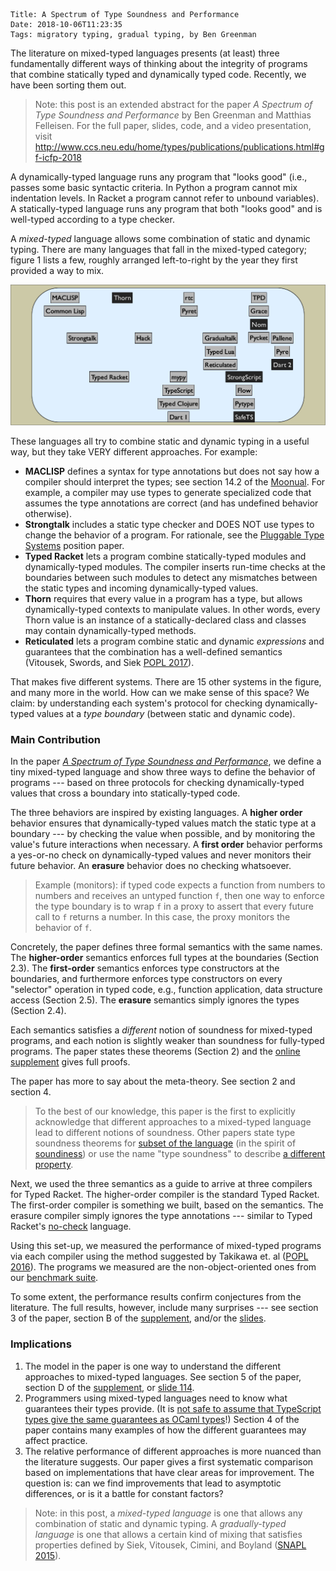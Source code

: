     Title: A Spectrum of Type Soundness and Performance
    Date: 2018-10-06T11:23:35
    Tags: migratory typing, gradual typing, by Ben Greenman

The literature on mixed-typed languages presents (at least) three fundamentally
different ways of thinking about the integrity of programs that combine 
statically typed and dynamically typed code.
Recently, we have been sorting them out.

<!-- more -->

> Note: this post is an extended abstract for the paper _A Spectrum of Type
  Soundness and Performance_ by Ben Greenman and Matthias Felleisen.
  For the full paper, slides, code, and a video presentation, visit
  <http://www.ccs.neu.edu/home/types/publications/publications.html#gf-icfp-2018>

A dynamically-typed language runs any program that "looks good" (i.e.,
 passes some basic syntactic criteria. In Python a program cannot mix
 indentation levels. In Racket a program cannot refer to unbound variables).
A statically-typed language runs any program that both "looks good" and
 is well-typed according to a type checker.

A _mixed-typed_ language allows some combination of static and dynamic typing.
There are many languages that fall in the mixed-typed category; figure 1 lists
 a few, roughly arranged left-to-right by the year they first provided a way to
 mix.

![Figure 1: Some mixed-typed languages](/img/mixed-typed-systems-by-year.png)

These languages all try to combine static and dynamic typing in a useful way,
 but they take VERY different approaches.
For example:

- **MACLISP** defines a syntax for type annotations but does not say how a compiler
  should interpret the types; see section 14.2 of the [Moonual](http://www.softwarepreservation.org/projects/LISP/MIT/Moon-MACLISP_Reference_Manual-Apr_08_1974.pdf).
  For example, a compiler may use types to generate specialized code that assumes
  the type annotations are correct (and has undefined behavior otherwise).
- **Strongtalk** includes a static type checker and DOES NOT use types to change the
  behavior of a program.
  For rationale, see the [Pluggable Type Systems](http://bracha.org/pluggableTypesPosition.pdf) position paper.
- **Typed Racket** lets a program combine statically-typed modules and dynamically-typed
  modules. The compiler inserts run-time checks at the boundaries between such
  modules to detect any mismatches between the static types and incoming dynamically-typed
  values.
- **Thorn** requires that every value in a program has a type, but allows
  dynamically-typed contexts to manipulate values. In other words, every Thorn
  value is an instance of a statically-declared class and classes may contain
  dynamically-typed methods.
- **Reticulated** lets a program combine static and dynamic _expressions_ and
  guarantees that the combination has a well-defined semantics (Vitousek, Swords, and Siek [POPL 2017](https://dl.acm.org/citation.cfm?id=3009849)).

That makes five different systems.
There are 15 other systems in the figure, and many more in the world.
How can we make sense of this space?
We claim: by understanding each system's protocol for checking
 dynamically-typed values at a _type boundary_ (between static and dynamic code).


### Main Contribution

In the paper [_A Spectrum of Type Soundness and Performance_](http://drops.dagstuhl.de/opus/volltexte/2015/5031/),
 we define a tiny mixed-typed language and show three ways to define the
 behavior of programs --- based on three protocols for checking
 dynamically-typed values that cross a boundary into statically-typed code.

The three behaviors are inspired by existing languages.
A **higher order** behavior ensures that dynamically-typed
 values match the static type at a boundary --- by checking the value when possible,
 and by monitoring the value's future interactions when necessary.
A **first order** behavior performs a yes-or-no check on dynamically-typed values
 and never monitors their future behavior.
An **erasure** behavior does no checking whatsoever.

> Example (monitors): if typed code expects a function from numbers to numbers
> and receives an untyped function `f`, then one way to enforce the type
> boundary is to wrap `f` in a proxy to assert that every future call to `f`
> returns a number.  In this case, the proxy monitors the behavior of `f`.

Concretely, the paper defines three formal semantics with the same names.
The **higher-order** semantics enforces full types at the boundaries (Section 2.3).
The **first-order** semantics enforces type constructors at the boundaries, and
 furthermore enforces type constructors on every "selector" operation in typed
 code, e.g., function application, data structure access (Section 2.5).
The **erasure** semantics simply ignores the types (Section 2.4).

Each semantics satisfies a _different_ notion of soundness for mixed-typed
 programs, and each notion is slightly weaker than soundness for fully-typed
 programs.
The paper states these theorems (Section 2) and the
 [online supplement](https://repository.library.northeastern.edu/files/neu:cj82rk279)
 gives full proofs.

The paper has more to say about the meta-theory. See section 2 and section 4.

> To the best of our knowledge, this paper is the first to explicitly acknowledge
> that different approaches to a mixed-typed language lead to different notions
> of soundness. Other papers state type soundness theorems for
> [subset of the language](https://dl.acm.org/citation.cfm?id=2676971)
> (in the spirit of [soundiness](http://soundiness.org/))
> or use the name "type soundness" to describe [a different property](https://dl.acm.org/citation.cfm?id=2676971).

Next, we used the three semantics as a guide to arrive at three compilers for
 Typed Racket.
The higher-order compiler is the standard Typed Racket.
The first-order compiler is something we built, based on the semantics.
The erasure compiler simply ignores the type annotations --- similar to Typed Racket's
 [no-check](http://docs.racket-lang.org/ts-reference/Typed_Racket_Syntax_Without_Type_Checking.html) language.

Using this set-up, we measured the performance of mixed-typed programs via
 each compiler using the method suggested by Takikawa et. al ([POPL 2016](https://www2.ccs.neu.edu/racket/pubs/popl16-tfgnvf.pdf)).
The programs we measured are the non-object-oriented ones from our [benchmark suite](http://docs.racket-lang.org/gtp-benchmarks/index.html).

To some extent, the performance results confirm conjectures from the literature.
The full results, however, include many surprises --- see section 3 of the paper,
 section B of the [supplement](https://repository.library.northeastern.edu/files/neu:cj82rk279),
 and/or the [slides](http://www.ccs.neu.edu/home/types/publications/apples-to-apples/gf-icfp-2018-slides.pdf).


### Implications

1. The model in the paper is one way to understand the different approaches
   to mixed-typed languages. See section 5 of the paper,
   section D of the [supplement](https://repository.library.northeastern.edu/files/neu:cj82rk279),
   or [slide 114](http://www.ccs.neu.edu/home/types/publications/apples-to-apples/gf-icfp-2018-slides.pdf).
2. Programmers using mixed-typed languages need to know what guarantees their
   types provide.
   (It is [not safe to assume that TypeScript types give the same guarantees as OCaml types](https://twitter.com/jbandi/status/965005464638541825)!)
   Section 4 of the paper contains many examples of how the different guarantees
   may affect practice.
3. The relative performance of different approaches is more nuanced than the
   literature suggests. Our paper gives a first systematic comparison based on
   implementations that have clear areas for improvement. The question is:
   can we find improvements that lead to asymptotic differences, or is it a
   battle for constant factors?


> Note: in this post, a _mixed-typed language_ is one that allows any combination
> of static and dynamic typing. A _gradually-typed language_ is one that
> allows a certain kind of mixing that satisfies properties defined by Siek,
> Vitousek, Cimini, and Boyland ([SNAPL 2015](http://drops.dagstuhl.de/opus/volltexte/2015/5031/)).
